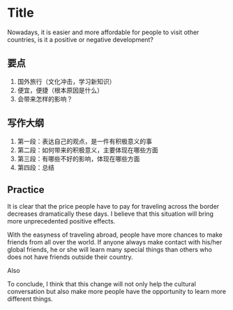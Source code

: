 # Title

Nowadays, it is easier and more affordable for people to visit other countries, is it a positive or negative development?

## 要点

1. 国外旅行（文化冲击，学习新知识）
2. 便宜，便捷（根本原因是什么）
3. 会带来怎样的影响？

## 写作大纲

1. 第一段：表达自己的观点，是一件有积极意义的事
2. 第二段：如何带来的积极意义，主要体现在哪些方面
3. 第三段：有哪些不好的影响，体现在哪些方面
4. 第四段：总结

## Practice

It is clear that the price people have to pay for traveling across the border decreases dramatically these days. I believe that this situation will bring more unprecedented positive effects.

With the easyness of traveling abroad, people have more chances to make friends from all over the world. If anyone always make contact with his/her global friends, he or she will learn many special things than others who does not have friends outside their country.

Also

To conclude, I think that this change will not only help the cultural conversation but also make more people have the opportunity to learn more different things.
